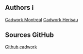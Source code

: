 ## Authors :information_source:
[Cadwork Montreal](https://www.cadwork.com/cwen/Ourcompany/Company/cadwork/Montreal.html)
[Cadwork Herisau](https://www.cadwork.com/cwde/Unternehmen/Unsere_Bueros_und_Teams/Cadwork_Holz_AG_Herisau_CH.htm)

## Sources GitHub
[Github cadwork](https://github.com/cwapi3d/cwapi3dpython)
